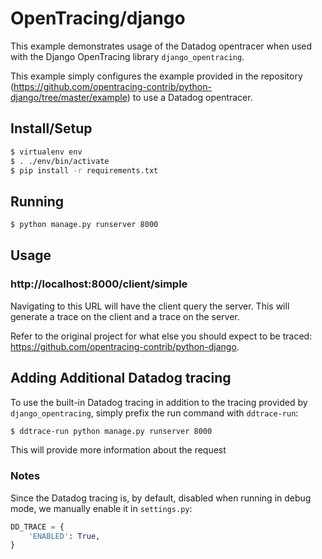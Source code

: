 # OpenTracing/django

This example demonstrates usage of the Datadog opentracer when used with the
Django OpenTracing library `django_opentracing`.

This example simply configures the example provided in the
repository
(https://github.com/opentracing-contrib/python-django/tree/master/example)
to use a Datadog opentracer.


##  Install/Setup

```sh
$ virtualenv env
$ . ./env/bin/activate
$ pip install -r requirements.txt
```

##  Running

```sh
$ python manage.py runserver 8000
```

## Usage

### http://localhost:8000/client/simple

Navigating to this URL will have the client query the server. This will
generate a trace on the client and a trace on the server.

Refer to the original project for what else you should expect to be traced:
https://github.com/opentracing-contrib/python-django.


## Adding Additional Datadog tracing

To use the built-in Datadog tracing in addition to the tracing provided by
`django_opentracing`, simply prefix the run command with `ddtrace-run`:

```sh
$ ddtrace-run python manage.py runserver 8000
```

This will provide more information about the request

### Notes

Since the Datadog tracing is, by default, disabled when running in debug mode,
we manually enable it in `settings.py`:

```python
DD_TRACE = {
    'ENABLED': True,
}
```

